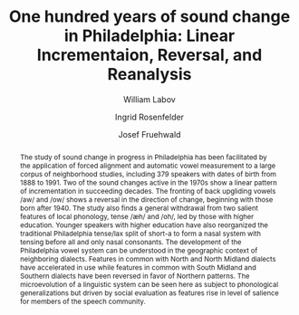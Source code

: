 ---
abstract: "The study of sound change in progress in Philadelphia has been facilitated\
  \ by the application of forced alignment and automatic vowel measurement to a large\
  \ corpus of neighborhood studies, including 379 speakers with dates of birth from\
  \ 1888 to 1991. Two of the sound changes active in the 1970s show a linear pattern\
  \ of incrementation in succeeding decades. The fronting of back upgliding vowels\
  \ /aw/ and /ow/ shows a reversal in the direction of change, beginning with those\
  \ born after 1940. The study also finds a general withdrawal from two salient features\
  \ of local phonology, tense /\xE6h/ and /oh/, led by those with higher education.\
  \ Younger speakers with higher education have also reorganized the traditional Philadelphia\
  \ tense/lax split of short-a to form a nasal system with tensing before all and\
  \ only nasal consonants. The development of the Philadelphia vowel system can be\
  \ understood in the geographic context of neighboring dialects. Features in common\
  \ with North and North Midland dialects have accelerated in use while features in\
  \ common with South Midland and Southern dialects have been reversed in favor of\
  \ Northern patterns. The microevolution of a linguistic system can be seen here\
  \ as subject to phonological generalizations but driven by social evaluation as\
  \ features rise in level of salience for members of the speech community."
author:
- William Labov
- Ingrid Rosenfelder
- Josef Fruehwald
category: paper
journal: ''
layout: publication
number: '1'
pages: 30--65
published: Language
title: 'One hundred years of sound change in Philadelphia: Linear Incrementaion, Reversal,
  and Reanalysis'
volume: '89'
year: '2013'
---